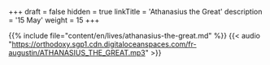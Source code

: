 +++
draft = false
hidden = true
linkTitle = 'Athanasius the Great'
description = '15 May'
weight = 15
+++

{{% include file="content/en/lives/athanasius-the-great.md" %}}
{{< audio "https://orthodoxy.sgp1.cdn.digitaloceanspaces.com/fr-augustin/ATHANASIUS_THE_GREAT.mp3" >}}
